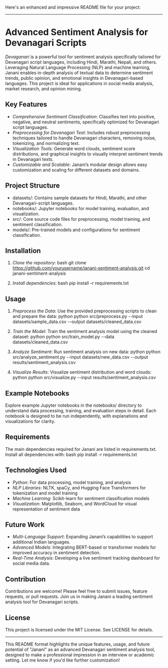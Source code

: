 Here's an enhanced and impressive README file for your project:

---

# Advanced Sentiment Analysis for Devanagari Scripts

*Devaganari* is a powerful tool for sentiment analysis specifically tailored for Devanagari script languages, including Hindi, Marathi, Nepali, and others. Leveraging Natural Language Processing (NLP) and machine learning, Janani enables in-depth analysis of textual data to determine sentiment trends, public opinion, and emotional insights in Devanagari-based languages. This project is ideal for applications in social media analysis, market research, and opinion mining.

## Key Features
- *Comprehensive Sentiment Classification*: Classifies text into positive, negative, and neutral sentiments, specifically optimized for Devanagari script languages.
- *Preprocessing for Devanagari Text*: Includes robust preprocessing techniques tailored to handle Devanagari characters, removing noise, tokenizing, and normalizing text.
- *Visualization Tools*: Generate word clouds, sentiment score distributions, and graphical insights to visually interpret sentiment trends in Devanagari texts.
- *Customizable and Scalable*: Janani’s modular design allows easy customization and scaling for different datasets and domains.

## Project Structure
- datasets/: Contains sample datasets for Hindi, Marathi, and other Devanagari-script languages.
- notebooks/: Jupyter notebooks for model training, evaluation, and visualization.
- src/: Core source code files for preprocessing, model training, and sentiment classification.
- models/: Pre-trained models and configurations for sentiment classification.

## Installation
1. *Clone the repository*:
   bash
   git clone https://github.com/yourusername/janani-sentiment-analysis.git
   cd janani-sentiment-analysis
   

2. *Install dependencies*:
   bash
   pip install -r requirements.txt
   

## Usage
1. *Preprocess the Data*:
   Use the provided preprocessing scripts to clean and prepare the data:
   python
   python src/preprocess.py --input datasets/sample_data.csv --output datasets/cleaned_data.csv
   

2. *Train the Model*:
   Train the sentiment analysis model using the cleaned dataset:
   python
   python src/train_model.py --data datasets/cleaned_data.csv
   

3. *Analyze Sentiment*:
   Run sentiment analysis on new data:
   python
   python src/analyze_sentiment.py --input datasets/new_data.csv --output results/sentiment_analysis.csv
   

4. *Visualize Results*:
   Visualize sentiment distribution and word clouds:
   python
   python src/visualize.py --input results/sentiment_analysis.csv
   

## Example Notebooks
Explore example Jupyter notebooks in the notebooks/ directory to understand data processing, training, and evaluation steps in detail. Each notebook is designed to be run independently, with explanations and visualizations for clarity.

## Requirements
The main dependencies required for Janani are listed in requirements.txt. Install all dependencies with:
bash
pip install -r requirements.txt


## Technologies Used
- *Python*: For data processing, model training, and analysis
- *NLP Libraries*: NLTK, spaCy, and Hugging Face Transformers for tokenization and model training
- *Machine Learning*: Scikit-learn for sentiment classification models
- *Visualization*: Matplotlib, Seaborn, and WordCloud for visual representation of sentiment data

## Future Work
- *Multi-Language Support*: Expanding Janani’s capabilities to support additional Indian languages.
- *Advanced Models*: Integrating BERT-based or transformer models for improved accuracy in sentiment detection.
- *Real-Time Analysis*: Developing a live sentiment tracking dashboard for social media data.

## Contribution
Contributions are welcome! Please feel free to submit issues, feature requests, or pull requests. Join us in making Janani a leading sentiment analysis tool for Devanagari scripts.

## License
This project is licensed under the MIT License. See LICENSE for details.

---

This README format highlights the unique features, usage, and future potential of "Janani" as an advanced Devanagari sentiment analysis tool, designed to make a professional impression in an interview or academic setting. Let me know if you'd like further customization!
